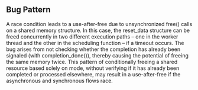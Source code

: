 ## Bug Pattern

A race condition leads to a use-after-free due to unsynchronized free() calls on a shared memory structure. In this case, the reset_data structure can be freed concurrently in two different execution paths – one in the worker thread and the other in the scheduling function – if a timeout occurs. The bug arises from not checking whether the completion has already been signaled (with completion_done()), thereby causing the potential of freeing the same memory twice. This pattern of conditionally freeing a shared resource based solely on mode, without verifying if it has already been completed or processed elsewhere, may result in a use-after-free if the asynchronous and synchronous flows race.